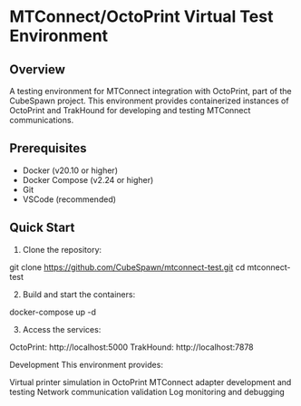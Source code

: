 # MTConnect/OctoPrint Virtual Test Environment

## Overview
A testing environment for MTConnect integration with OctoPrint, part of the CubeSpawn project. This environment provides containerized instances of OctoPrint and TrakHound for developing and testing MTConnect communications.

## Prerequisites
- Docker (v20.10 or higher)
- Docker Compose (v2.24 or higher)
- Git
- VSCode (recommended)

## Quick Start
1. Clone the repository:

git clone https://github.com/CubeSpawn/mtconnect-test.git
cd mtconnect-test

2. Build and start the containers:

docker-compose up -d

3. Access the services:

OctoPrint: http://localhost:5000
TrakHound: http://localhost:7878

Development
This environment provides:

Virtual printer simulation in OctoPrint
MTConnect adapter development and testing
Network communication validation
Log monitoring and debugging